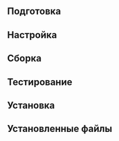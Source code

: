 <!-- 
	Этот шаблон  можно использовавть для инструкции по сборке пакета.
	<pkg :name="'mpc'" instsize showsbu2></pkg> - шапка с описанием пакета.
		параметры: name - название пакета из файла packages.json репозитория с пакетами. https://github.com/Linux4Yourself/Linux4Yourself.Book.Packages

	<package-script :package="'mpc'" :type="'prepare'"></package-script> - выводит инструкцию по использованию пакета.
		параметры:
			name - название пакета из файла packages.json репозитория с пакетами. https://github.com/Linux4Yourself/Linux4Yourself.Book.Packages
		  type - тип инструкции. Посмотрите содержимое каталога пакета, для которого необходимо вывечти инструкцию:
			Типовые файлы:
			- prepare - подготовка
			- patch - применить патч
			- build - сборка
			- test - тестирование
			- configure - настройка
			- install - установка
			- multi_prepare - подготовка multilib
  	  - multi_configure - настройка multilib
			- multi_build - сборка multilib
			- multi_install - установка multilib
 -->

<pkg :name="'mpc'" instsize showsbu2></pkg>
## Подготовка
<package-script :package="'mpc'" :type="'prepare'"></package-script>
## Настройка
<package-script :package="'mpc'" :type="'configure'"></package-script>

## Сборка
<package-script :package="'mpc'" :type="'build'"></package-script>
## Тестирование
<package-script :package="'mpc'" :type="'test'"></package-script>

## Установка
<package-script :package="'mpc'" :type="'install'"></package-script>
 
## Установленные файлы
<package-script :package="'mpc'" :type="'files'"></package-script>

<script>
	new Vue({ el: '#main' })
</script> 
